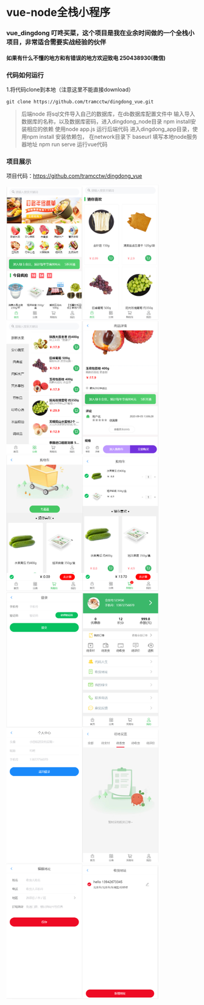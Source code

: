 # vue-node全栈小程序

### vue_dingdong 叮咚买菜，这个项目是我在业余时间做的一个全栈小项目，非常适合需要实战经验的伙伴

#### 如果有什么不懂的地方和有错误的地方欢迎致电 250438930(微信)



### 代码如何运行


1.将代码clone到本地（注意这里不能直接download）

```shell
git clone https://github.com/tramcctw/dingdong_vue.git
```

> 后端node 将sql文件导入自己的数据库，在db数据库配置文件中
> 输入导入数据库的名称，以及数据库密码，进入dingdong_node目录
> npm install安装相应的依赖 使用node app.js 运行后端代码
> 进入dingdong_app目录，使用npm install 安装依赖包，
> 在network目录下 baseurl 填写本地node服务器地址
> npm run serve 运行vue代码


### 项目展示

项目代码：https://github.com/tramcctw/dingdong_vue

<img src="https://github.com/tramcctw/images/blob/master/images/dingdong01.png"  width="200px"/><img src="https://github.com/tramcctw/images/blob/master/images/dingdong02.png" width="200px"/><img src="https://github.com/tramcctw/images/blob/master/images/dingdong03.png" width="200px"/><img src="https://github.com/tramcctw/images/blob/master/images/dingdong04.png" width="200px"/><img src="https://github.com/tramcctw/images/blob/master/images/dingdong05.png" width="200px"/><img src="https://github.com/tramcctw/images/blob/master/images/dingdong06.png" width="200px"/><img src="https://github.com/tramcctw/images/blob/master/images/dingdong07.png" width="200px"/><img src="https://github.com/tramcctw/images/blob/master/images/dingdong08.png" width="200px"/><img src="https://github.com/tramcctw/images/blob/master/images/dingdong09.png" width="200px"/><img src="https://github.com/tramcctw/images/blob/master/images/dingdong10.png" width="200px"/><img src="https://github.com/tramcctw/images/blob/master/images/dingdong11.png" width="200px"/><img src="https://github.com/tramcctw/images/blob/master/images/dingdong12.png" width="200px"/>


